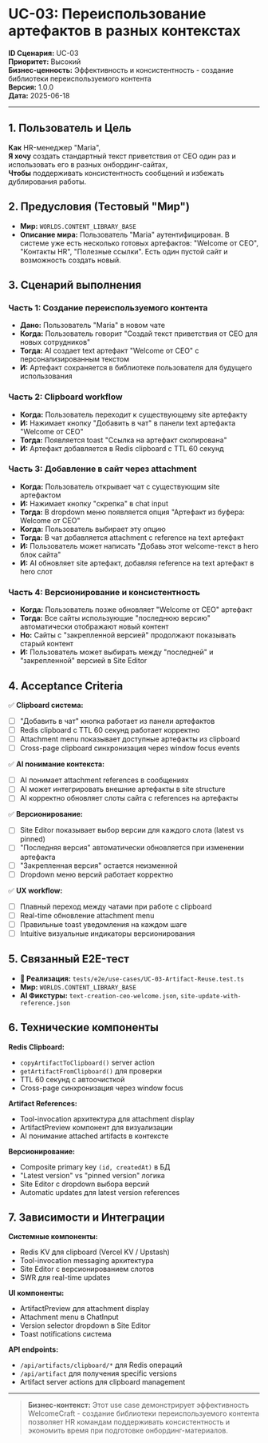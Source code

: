 # UC-03: Переиспользование артефактов в разных контекстах

**ID Сценария:** UC-03  
**Приоритет:** Высокий  
**Бизнес-ценность:** Эффективность и консистентность - создание библиотеки переиспользуемого контента  
**Версия:** 1.0.0  
**Дата:** 2025-06-18

---

## 1. Пользователь и Цель

**Как** HR-менеджер "Maria",  
**Я хочу** создать стандартный текст приветствия от CEO один раз и использовать его в разных онбординг-сайтах,  
**Чтобы** поддерживать консистентность сообщений и избежать дублирования работы.

## 2. Предусловия (Тестовый "Мир")

- **Мир:** `WORLDS.CONTENT_LIBRARY_BASE`
- **Описание мира:** Пользователь "Maria" аутентифицирован. В системе уже есть несколько готовых артефактов: "Welcome от CEO", "Контакты HR", "Полезные ссылки". Есть один пустой сайт и возможность создать новый.

## 3. Сценарий выполнения

### Часть 1: Создание переиспользуемого контента
- **Дано:** Пользователь "Maria" в новом чате
- **Когда:** Пользователь говорит "Создай текст приветствия от CEO для новых сотрудников"
- **Тогда:** AI создает text артефакт "Welcome от CEO" с персонализированным текстом
- **И:** Артефакт сохраняется в библиотеке пользователя для будущего использования

### Часть 2: Clipboard workflow
- **Когда:** Пользователь переходит к существующему site артефакту
- **И:** Нажимает кнопку "Добавить в чат" в панели text артефакта "Welcome от CEO"
- **Тогда:** Появляется toast "Ссылка на артефакт скопирована"
- **И:** Артефакт добавляется в Redis clipboard с TTL 60 секунд

### Часть 3: Добавление в сайт через attachment
- **Когда:** Пользователь открывает чат с существующим site артефактом
- **И:** Нажимает кнопку "скрепка" в chat input
- **Тогда:** В dropdown меню появляется опция "Артефакт из буфера: Welcome от CEO"
- **Когда:** Пользователь выбирает эту опцию
- **Тогда:** В чат добавляется attachment с reference на text артефакт
- **И:** Пользователь может написать "Добавь этот welcome-текст в hero блок сайта"
- **И:** AI обновляет site артефакт, добавляя reference на text артефакт в hero слот

### Часть 4: Версионирование и консистентность
- **Когда:** Пользователь позже обновляет "Welcome от CEO" артефакт
- **Тогда:** Все сайты использующие "последнюю версию" автоматически отображают новый контент
- **Но:** Сайты с "закрепленной версией" продолжают показывать старый контент
- **И:** Пользователь может выбирать между "последней" и "закрепленной" версией в Site Editor

## 4. Acceptance Criteria

✅ **Clipboard система:**
- [ ] "Добавить в чат" кнопка работает из панели артефактов
- [ ] Redis clipboard с TTL 60 секунд работает корректно
- [ ] Attachment menu показывает доступные артефакты из clipboard
- [ ] Cross-page clipboard синхронизация через window focus events

✅ **AI понимание контекста:**
- [ ] AI понимает attachment references в сообщениях
- [ ] AI может интегрировать внешние артефакты в site structure
- [ ] AI корректно обновляет слоты сайта с references на артефакты

✅ **Версионирование:**
- [ ] Site Editor показывает выбор версии для каждого слота (latest vs pinned)
- [ ] "Последняя версия" автоматически обновляется при изменении артефакта
- [ ] "Закрепленная версия" остается неизменной
- [ ] Dropdown меню версий работает корректно

✅ **UX workflow:**
- [ ] Плавный переход между чатами при работе с clipboard
- [ ] Real-time обновление attachment menu
- [ ] Правильные toast уведомления на каждом шаге
- [ ] Intuitive визуальные индикаторы версионирования

## 5. Связанный E2E-тест

- **🔗 Реализация:** `tests/e2e/use-cases/UC-03-Artifact-Reuse.test.ts`
- **Мир:** `WORLDS.CONTENT_LIBRARY_BASE`
- **AI Фикстуры:** `text-creation-ceo-welcome.json`, `site-update-with-reference.json`

## 6. Технические компоненты

**Redis Clipboard:**
- `copyArtifactToClipboard()` server action
- `getArtifactFromClipboard()` для проверки
- TTL 60 секунд с автоочисткой
- Cross-page синхронизация через window focus

**Artifact References:**
- Tool-invocation архитектура для attachment display
- ArtifactPreview компонент для визуализации
- AI понимание attached artifacts в контексте

**Версионирование:**
- Composite primary key `(id, createdAt)` в БД
- "Latest version" vs "pinned version" логика
- Site Editor с dropdown выбора версий
- Automatic updates для latest version references

## 7. Зависимости и Интеграции

**Системные компоненты:**
- Redis KV для clipboard (Vercel KV / Upstash)
- Tool-invocation messaging архитектура
- Site Editor с версионированием слотов
- SWR для real-time updates

**UI компоненты:**
- ArtifactPreview для attachment display
- Attachment menu в ChatInput
- Version selector dropdown в Site Editor
- Toast notifications система

**API endpoints:**
- `/api/artifacts/clipboard/*` для Redis операций
- `/api/artifact` для получения specific versions
- Artifact server actions для clipboard management

---

> **Бизнес-контекст:** Этот use case демонстрирует эффективность WelcomeCraft - создание библиотеки переиспользуемого контента позволяет HR командам поддерживать консистентность и экономить время при подготовке онбординг-материалов.